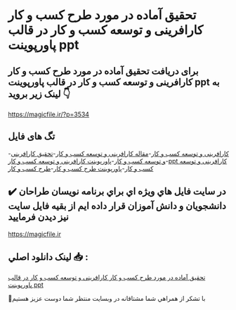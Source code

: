 # تحقیق آماده در مورد طرح كسب و كار کارافرینی و توسعه کسب و کار در قالب پاورپوینت ppt

## برای دریافت تحقیق آماده در مورد طرح كسب و كار کارافرینی و توسعه کسب و کار در قالب پاورپوینت ppt به لینک زیر بروید 👇

https://magicfile.ir/?p=3534

## تگ های فایل

-[کارافرینی و توسعه کسب و کار](https://magicfile.ir/product/%d8%aa%d8%ad%d9%82%db%8c%d9%82-%d8%b7%d8%b1%d8%ad-%d9%83%d8%b3%d8%a8-%d9%88-%d9%83%d8%a7%d8%b1-%da%a9%d8%a7%d8%b1%d8%a7%d9%81%d8%b1%db%8c%d9%86%db%8c-%d9%88-%d8%aa%d9%88%d8%b3%d8%b9%d9%87-%da%a9%d8%b3%d8%a8-%d9%88-%da%a9%d8%a7%d8%b1-%d9%be%d8%a7%d9%88%d8%b1%d9%be%d9%88%db%8c%d9%86%d8%aa/)-[مقاله کارافرینی و توسعه کسب و کار](https://magicfile.ir/product/%d8%aa%d8%ad%d9%82%db%8c%d9%82-%d8%b7%d8%b1%d8%ad-%d9%83%d8%b3%d8%a8-%d9%88-%d9%83%d8%a7%d8%b1-%da%a9%d8%a7%d8%b1%d8%a7%d9%81%d8%b1%db%8c%d9%86%db%8c-%d9%88-%d8%aa%d9%88%d8%b3%d8%b9%d9%87-%da%a9%d8%b3%d8%a8-%d9%88-%da%a9%d8%a7%d8%b1-%d9%be%d8%a7%d9%88%d8%b1%d9%be%d9%88%db%8c%d9%86%d8%aa/)-[تحقیق کارافرینی و توسعه کسب و کار](https://magicfile.ir/product/%d8%aa%d8%ad%d9%82%db%8c%d9%82-%d8%b7%d8%b1%d8%ad-%d9%83%d8%b3%d8%a8-%d9%88-%d9%83%d8%a7%d8%b1-%da%a9%d8%a7%d8%b1%d8%a7%d9%81%d8%b1%db%8c%d9%86%db%8c-%d9%88-%d8%aa%d9%88%d8%b3%d8%b9%d9%87-%da%a9%d8%b3%d8%a8-%d9%88-%da%a9%d8%a7%d8%b1-%d9%be%d8%a7%d9%88%d8%b1%d9%be%d9%88%db%8c%d9%86%d8%aa/)-[پاورپوینت کارافرینی و توسعه کسب و کار](https://magicfile.ir/product/%d8%aa%d8%ad%d9%82%db%8c%d9%82-%d8%b7%d8%b1%d8%ad-%d9%83%d8%b3%d8%a8-%d9%88-%d9%83%d8%a7%d8%b1-%da%a9%d8%a7%d8%b1%d8%a7%d9%81%d8%b1%db%8c%d9%86%db%8c-%d9%88-%d8%aa%d9%88%d8%b3%d8%b9%d9%87-%da%a9%d8%b3%d8%a8-%d9%88-%da%a9%d8%a7%d8%b1-%d9%be%d8%a7%d9%88%d8%b1%d9%be%d9%88%db%8c%d9%86%d8%aa/)-[ppt کارافرینی و توسعه کسب و کار](https://magicfile.ir/product/%d8%aa%d8%ad%d9%82%db%8c%d9%82-%d8%b7%d8%b1%d8%ad-%d9%83%d8%b3%d8%a8-%d9%88-%d9%83%d8%a7%d8%b1-%da%a9%d8%a7%d8%b1%d8%a7%d9%81%d8%b1%db%8c%d9%86%db%8c-%d9%88-%d8%aa%d9%88%d8%b3%d8%b9%d9%87-%da%a9%d8%b3%d8%a8-%d9%88-%da%a9%d8%a7%d8%b1-%d9%be%d8%a7%d9%88%d8%b1%d9%be%d9%88%db%8c%d9%86%d8%aa/)-[پاورپوینت طرح كسب و كار](https://magicfile.ir/product/%d8%aa%d8%ad%d9%82%db%8c%d9%82-%d8%b7%d8%b1%d8%ad-%d9%83%d8%b3%d8%a8-%d9%88-%d9%83%d8%a7%d8%b1-%da%a9%d8%a7%d8%b1%d8%a7%d9%81%d8%b1%db%8c%d9%86%db%8c-%d9%88-%d8%aa%d9%88%d8%b3%d8%b9%d9%87-%da%a9%d8%b3%d8%a8-%d9%88-%da%a9%d8%a7%d8%b1-%d9%be%d8%a7%d9%88%d8%b1%d9%be%d9%88%db%8c%d9%86%d8%aa/)-[طرح كسب و كار](https://magicfile.ir/product/%d8%aa%d8%ad%d9%82%db%8c%d9%82-%d8%b7%d8%b1%d8%ad-%d9%83%d8%b3%d8%a8-%d9%88-%d9%83%d8%a7%d8%b1-%da%a9%d8%a7%d8%b1%d8%a7%d9%81%d8%b1%db%8c%d9%86%db%8c-%d9%88-%d8%aa%d9%88%d8%b3%d8%b9%d9%87-%da%a9%d8%b3%d8%a8-%d9%88-%da%a9%d8%a7%d8%b1-%d9%be%d8%a7%d9%88%d8%b1%d9%be%d9%88%db%8c%d9%86%d8%aa/)

## ✔️ در سايت فايل هاي ويژه اي براي برنامه نويسان طراحان دانشجويان و دانش آموزان قرار داده ايم از بقيه فايل سايت نيز ديدن فرماييد

https://magicfile.ir


## لينک دانلود اصلي 📥 :

[تحقیق آماده در مورد طرح كسب و كار کارافرینی و توسعه کسب و کار در قالب پاورپوینت ppt](https://magicfile.ir/product/%d8%aa%d8%ad%d9%82%db%8c%d9%82-%d8%b7%d8%b1%d8%ad-%d9%83%d8%b3%d8%a8-%d9%88-%d9%83%d8%a7%d8%b1-%da%a9%d8%a7%d8%b1%d8%a7%d9%81%d8%b1%db%8c%d9%86%db%8c-%d9%88-%d8%aa%d9%88%d8%b3%d8%b9%d9%87-%da%a9%d8%b3%d8%a8-%d9%88-%da%a9%d8%a7%d8%b1-%d9%be%d8%a7%d9%88%d8%b1%d9%be%d9%88%db%8c%d9%86%d8%aa/) 


🙏با تشکر از همراهي شما مشتاقانه در وبسایت منتظر شما دوست عزیز هستیم

